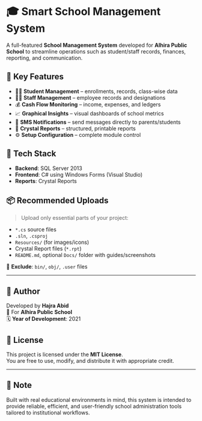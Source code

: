 # 🎓 Smart School Management System

A full-featured **School Management System** developed for **Alhira Public School** to streamline operations such as student/staff records, finances, reporting, and communication.

## 🚀 Key Features

- 👨‍🎓 **Student Management** – enrollments, records, class-wise data  
- 👩‍🏫 **Staff Management** – employee records and designations  
- 💰 **Cash Flow Monitoring** – income, expenses, and ledgers  
- 📈 **Graphical Insights** – visual dashboards of school metrics  
- 📨 **SMS Notifications** – send messages directly to parents/students  
- 📄 **Crystal Reports** – structured, printable reports  
- ⚙️ **Setup Configuration** – complete module control  

## 🧰 Tech Stack

- **Backend**: SQL Server 2013  
- **Frontend**: C# using Windows Forms (Visual Studio)  
- **Reports**: Crystal Reports  

## 📦 Recommended Uploads

> Upload only essential parts of your project:
- `*.cs` source files  
- `.sln`, `.csproj`  
- `Resources/` (for images/icons)  
- Crystal Report files (`*.rpt`)  
- `README.md`, optional `Docs/` folder with guides/screenshots  

🚫 **Exclude**: `bin/`, `obj/`, `.user` files

---

## 👤 Author

Developed by **Hajra Abid**  
📍 For **Alhira Public School**  
🗓️ **Year of Development**: 2021

## 🪪 License

This project is licensed under the **MIT License**.  
You are free to use, modify, and distribute it with appropriate credit.

---

## 📌 Note

Built with real educational environments in mind, this system is intended to provide reliable, efficient, and user-friendly school administration tools tailored to institutional workflows.
